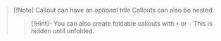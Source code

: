 > [!Note] Callout can have an _optional_ title
> Callouts can also be nested:
> > [!Hint]- You can also create foldable callouts with `+` or `-`
> > This is hidden until unfolded.
